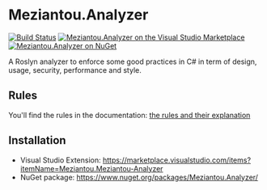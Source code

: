 # Meziantou.Analyzer

[![Build Status](https://dev.azure.com/meziantou/GitHub%20projects/_apis/build/status/meziantou.Meziantou.Analyzer?branchName=master)](https://dev.azure.com/meziantou/GitHub%20projects/_build/latest?definitionId=43&branchName=master)
[![Meziantou.Analyzer on the Visual Studio Marketplace](https://img.shields.io/visual-studio-marketplace/v/Meziantou.Meziantou-Analyzer.svg?label=vsix)](https://marketplace.visualstudio.com/items?itemName=Meziantou.Meziantou-Analyzer)
[![Meziantou.Analyzer on NuGet](https://img.shields.io/nuget/v/Meziantou.Analyzer.svg)](https://www.nuget.org/packages/Meziantou.Analyzer/)

A Roslyn analyzer to enforce some good practices in C# in term of design, usage, security, performance and style.

## Rules

You'll find the rules in the documentation: [the rules and their explanation](https://github.com/meziantou/Meziantou.Analyzer/tree/master/docs)

## Installation

- Visual Studio Extension: <https://marketplace.visualstudio.com/items?itemName=Meziantou.Meziantou-Analyzer>
- NuGet package: <https://www.nuget.org/packages/Meziantou.Analyzer/>
